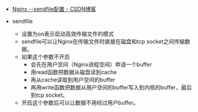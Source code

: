 

* [Nginx --sendfile配置 - CSDN博客 ](http://blog.csdn.net/u011363729/article/details/70808585)

* sendfile
  * 设置为on表示启动高效传输文件的模式
  * sendfile可以让Nginx在传输文件时直接在磁盘和tcp socket之间传输数据。
  * 如果这个参数不开启
    * 会先在用户空间（Nginx进程空间）申请一个buffer
    * 用read函数把数据从磁盘读到cache
    * 再从cache读取到用户空间的buffer
    * 再用write函数把数据从用户空间的buffer写入到内核的buffer，最后到tcp socket。
  * 开启这个参数后可以让数据不用经过用户buffer。